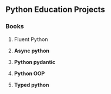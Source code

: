 ## Python Education Projects

### Books
1. Fluent Python 






1. **Async python**
2. **Python pydantic**
3. **Python OOP**
4. **Typed python**
